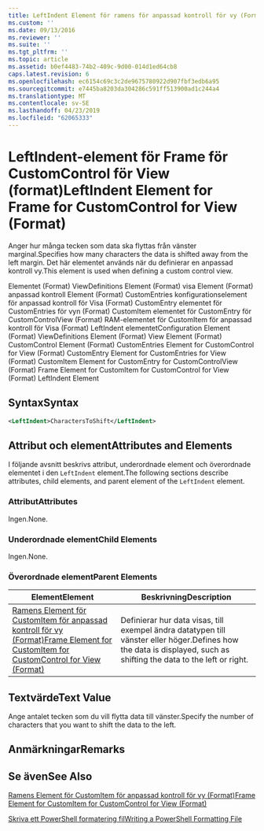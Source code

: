 ```yaml
---
title: LeftIndent Element för ramens för anpassad kontroll för vy (Format) | Microsoft Docs
ms.custom: ''
ms.date: 09/13/2016
ms.reviewer: ''
ms.suite: ''
ms.tgt_pltfrm: ''
ms.topic: article
ms.assetid: b0ef4483-74b2-409c-9d00-014d1ed64cb8
caps.latest.revision: 6
ms.openlocfilehash: ec6154c69c3c2de9675780922d907fbf3edb6a95
ms.sourcegitcommit: e7445ba8203da304286c591ff513900ad1c244a4
ms.translationtype: MT
ms.contentlocale: sv-SE
ms.lasthandoff: 04/23/2019
ms.locfileid: "62065333"
---
```

# <a name="leftindent-element-for-frame-for-customcontrol-for-view-format"></a><span data-ttu-id="9797b-102">LeftIndent-element för Frame för CustomControl för View (format)</span><span class="sxs-lookup"><span data-stu-id="9797b-102">LeftIndent Element for Frame for CustomControl for View (Format)</span></span>

<span data-ttu-id="9797b-103">Anger hur många tecken som data ska flyttas från vänster marginal.</span><span class="sxs-lookup"><span data-stu-id="9797b-103">Specifies how many characters the data is shifted away from the left margin.</span></span> <span data-ttu-id="9797b-104">Det här elementet används när du definierar en anpassad kontroll vy.</span><span class="sxs-lookup"><span data-stu-id="9797b-104">This element is used when defining a custom control view.</span></span>

<span data-ttu-id="9797b-105">Elementet (Format) ViewDefinitions Element (Format) visa Element (Format) anpassad kontroll Element (Format) CustomEntries konfigurationselement för anpassad kontroll för Visa (Format) CustomEntry elementet för CustomEntries för vyn (Format) CustomItem elementet för CustomEntry för CustomControlView (Format) RAM-elementet för CustomItem för anpassad kontroll för Visa (Format) LeftIndent elementet</span><span class="sxs-lookup"><span data-stu-id="9797b-105">Configuration Element (Format) ViewDefinitions Element (Format) View Element (Format) CustomControl Element (Format) CustomEntries Element for CustomControl for View (Format) CustomEntry Element for CustomEntries for View (Format) CustomItem Element for CustomEntry for CustomControlView (Format) Frame Element for CustomItem for CustomControl for View (Format) LeftIndent Element</span></span>

## <a name="syntax"></a><span data-ttu-id="9797b-106">Syntax</span><span class="sxs-lookup"><span data-stu-id="9797b-106">Syntax</span></span>

```xml
<LeftIndent>CharactersToShift</LeftIndent>
```

## <a name="attributes-and-elements"></a><span data-ttu-id="9797b-107">Attribut och element</span><span class="sxs-lookup"><span data-stu-id="9797b-107">Attributes and Elements</span></span>

<span data-ttu-id="9797b-108">I följande avsnitt beskrivs attribut, underordnade element och överordnade elementet i den `LeftIndent` element.</span><span class="sxs-lookup"><span data-stu-id="9797b-108">The following sections describe attributes, child elements, and parent element of the `LeftIndent` element.</span></span>

### <a name="attributes"></a><span data-ttu-id="9797b-109">Attribut</span><span class="sxs-lookup"><span data-stu-id="9797b-109">Attributes</span></span>

<span data-ttu-id="9797b-110">Ingen.</span><span class="sxs-lookup"><span data-stu-id="9797b-110">None.</span></span>

### <a name="child-elements"></a><span data-ttu-id="9797b-111">Underordnade element</span><span class="sxs-lookup"><span data-stu-id="9797b-111">Child Elements</span></span>

<span data-ttu-id="9797b-112">Ingen.</span><span class="sxs-lookup"><span data-stu-id="9797b-112">None.</span></span>

### <a name="parent-elements"></a><span data-ttu-id="9797b-113">Överordnade element</span><span class="sxs-lookup"><span data-stu-id="9797b-113">Parent Elements</span></span>

|<span data-ttu-id="9797b-114">Element</span><span class="sxs-lookup"><span data-stu-id="9797b-114">Element</span></span>|<span data-ttu-id="9797b-115">Beskrivning</span><span class="sxs-lookup"><span data-stu-id="9797b-115">Description</span></span>|
|-------------|-----------------|
|[<span data-ttu-id="9797b-116">Ramens Element för CustomItem för anpassad kontroll för vy (Format)</span><span class="sxs-lookup"><span data-stu-id="9797b-116">Frame Element for CustomItem for CustomControl for View (Format)</span></span>](./frame-element-for-customitem-for-customcontrol-for-view-format.md)|<span data-ttu-id="9797b-117">Definierar hur data visas, till exempel ändra datatypen till vänster eller höger.</span><span class="sxs-lookup"><span data-stu-id="9797b-117">Defines how the data is displayed, such as shifting the data to the left or right.</span></span>|

## <a name="text-value"></a><span data-ttu-id="9797b-118">Textvärde</span><span class="sxs-lookup"><span data-stu-id="9797b-118">Text Value</span></span>

<span data-ttu-id="9797b-119">Ange antalet tecken som du vill flytta data till vänster.</span><span class="sxs-lookup"><span data-stu-id="9797b-119">Specify the number of characters that you want to shift the data to the left.</span></span>

## <a name="remarks"></a><span data-ttu-id="9797b-120">Anmärkningar</span><span class="sxs-lookup"><span data-stu-id="9797b-120">Remarks</span></span>

## <a name="see-also"></a><span data-ttu-id="9797b-121">Se även</span><span class="sxs-lookup"><span data-stu-id="9797b-121">See Also</span></span>

[<span data-ttu-id="9797b-122">Ramens Element för CustomItem för anpassad kontroll för vy (Format)</span><span class="sxs-lookup"><span data-stu-id="9797b-122">Frame Element for CustomItem for CustomControl for View (Format)</span></span>](./frame-element-for-customitem-for-customcontrol-for-view-format.md)

[<span data-ttu-id="9797b-123">Skriva ett PowerShell formatering fil</span><span class="sxs-lookup"><span data-stu-id="9797b-123">Writing a PowerShell Formatting File</span></span>](./writing-a-powershell-formatting-file.md)
